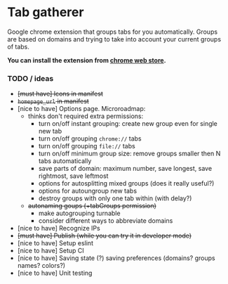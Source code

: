 # Tab gatherer

Google chrome extension that groups tabs for you automatically.
Groups are based on domains and trying to take into account your current groups of tabs.

**You can install the extension from [chrome web store](https://chrome.google.com/webstore/detail/tab-gatherer/iikbgnplcjndhjlacgfdjilfkiabflbd).**

### TODO / ideas

- ~~[must have] Icons in manifest~~
- ~~`homepage_url` in manifest~~
- [nice to have] Options page. Microroadmap:
  - thinks don't required extra permissions:
    - turn on/off instant grouping: create new group even for single new tab
    - turn on/off grouping `chrome://` tabs
    - turn on/off grouping `file://` tabs
    - turn on/off minimum group size: remove groups smaller then N tabs automatically
    - save parts of domain: maximum number, save longest, save rightmost, save leftmost
    - options for autosplitting mixed groups (does it really useful?)
    - options for autoungroup new tabs
    - destroy groups with only one tab within (with delay?)
  - ~~autonaming goups (+tabGroups permission)~~
    - make autogrouping turnable
    - consider different ways to abbreviate domains
- [nice to have] Recognize IPs
- ~~[must have] Publish (while you can try it in developer mode)~~
- [nice to have] Setup eslint
- [nice to have] Setup CI
- [nice to have] Saving state (?) saving preferences (domains? groups names? colors?)
- [nice to have] Unit testing

